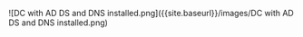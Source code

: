 ![DC with AD DS and DNS installed.png]({{site.baseurl}}/images/DC with AD DS and DNS installed.png)

